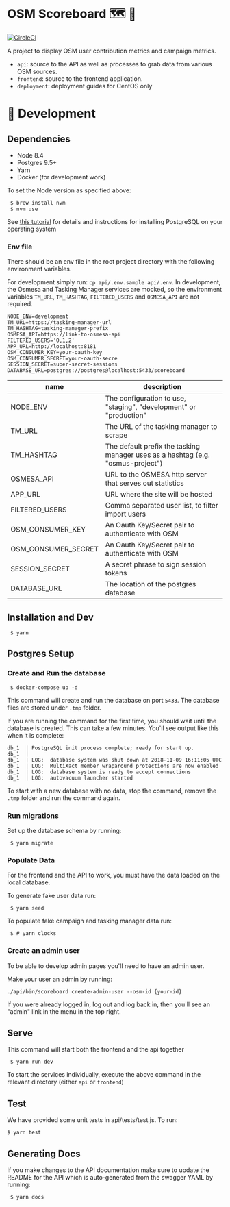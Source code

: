 # OSM Scoreboard 🗺 🎯

[![CircleCI](https://circleci.com/gh/developmentseed/scoreboard.svg?style=svg)](https://circleci.com/gh/developmentseed/scoreboard)

A project to display OSM user contribution metrics and campaign metrics.

- `api`: source to the API as well as processes to grab data from various OSM sources.
- `frontend`: source to the frontend application.
- `deployment`: deployment guides for CentOS only

# 🔨 Development

## Dependencies
- Node 8.4
- Postgres 9.5+
- Yarn
- Docker (for development work)

To set the Node version as specified above:

     $ brew install nvm
     $ nvm use

See [this tutorial](https://www.postgresql.org/download/) for details and instructions for installing PostgreSQL on your operating system

### Env file

There should be an env file in the root project directory with the following environment variables.

For development simply run: `cp api/.env.sample api/.env`. In development, the Osmesa and Tasking Manager services are mocked, so the environment variables `TM_URL`, `TM_HASHTAG`, `FILTERED_USERS` and `OSMESA_API` are not required. 

```
NODE_ENV=development
TM_URL=https://tasking-manager-url
TM_HASHTAG=tasking-manager-prefix
OSMESA_API=https://link-to-osmesa-api
FILTERED_USERS='0,1,2'
APP_URL=http://localhost:8181
OSM_CONSUMER_KEY=your-oauth-key
OSM_CONSUMER_SECRET=your-oauth-secre
SESSION_SECRET=super-secret-sessions
DATABASE_URL=postgres://postgres@localhost:5433/scoreboard
```

| name | description
| ---  | -----
| NODE_ENV | The configuration to use, "staging", "development" or "production"
| TM_URL | The URL of the tasking manager to scrape
| TM_HASHTAG | The default prefix the tasking manager uses as a hashtag (e.g. "osmus-project")
| OSMESA_API | URL to the OSMESA http server that serves out statistics
| APP_URL | URL where the site will be hosted
| FILTERED_USERS | Comma separated user list, to filter import users
| OSM_CONSUMER_KEY | An Oauth Key/Secret pair to authenticate with OSM
| OSM_CONSUMER_SECRET | An Oauth Key/Secret pair to authenticate with OSM
| SESSION_SECRET | A secret phrase to sign session tokens
| DATABASE_URL | The location of the postgres database

## Installation and Dev

     $ yarn

## Postgres Setup

### Create and Run the database

     $ docker-compose up -d

This command will create and run the database on port `5433`. The database files are stored under `.tmp` folder.

If you are running the command for the first time, you should wait until the database is created. This can take a few minutes. You'll see output like this when it is complete:

```console
db_1  | PostgreSQL init process complete; ready for start up.
db_1  | 
db_1  | LOG:  database system was shut down at 2018-11-09 16:11:05 UTC
db_1  | LOG:  MultiXact member wraparound protections are now enabled
db_1  | LOG:  database system is ready to accept connections
db_1  | LOG:  autovacuum launcher started
```

To start with a new database with no data, stop the command, remove the `.tmp` folder and run the command again.

### Run migrations

Set up the database schema by running:

     $ yarn migrate

### Populate Data
For the frontend and the API to work, you must have the data loaded on the local database.

To generate fake user data run:

     $ yarn seed

To populate fake campaign and tasking manager data run: 

     $ # yarn clocks 

### Create an admin user

To be able to develop admin pages you'll need to have an admin user.

Make your user an admin by running:

```
./api/bin/scoreboard create-admin-user --osm-id {your-id}
```

If you were already logged in, log out and log back in, then you'll see an "admin" link in the menu in the top right.

## Serve

This command will start both the frontend and the api together

     $ yarn run dev

To start the services individually, execute the above command in the relevant directory (either `api` or `frontend`)

## Test

We have provided some unit tests in api/tests/test.js. To run:

    $ yarn test

## Generating Docs

If you make changes to the API documentation make sure to update the README for the API which is auto-generated from the swagger YAML by running:

     $ yarn docs
